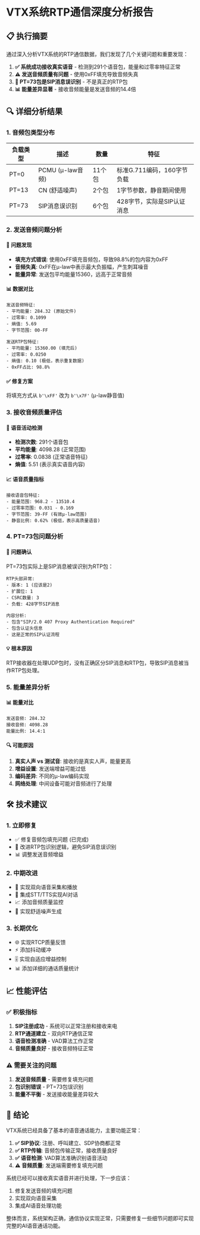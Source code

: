 # VTX系统RTP通信深度分析报告

## 📋 执行摘要

通过深入分析VTX系统的RTP通信数据，我们发现了几个关键问题和重要发现：

1. **✅ 系统成功接收真实语音** - 检测到291个语音包，能量和过零率特征正常
2. **⚠️ 发送音频质量有问题** - 使用0xFF填充导致音频失真
3. **🚨 PT=73包是SIP消息误识别** - 不是真正的RTP包
4. **📊 能量差异显著** - 接收音频能量是发送音频的14.4倍

## 🔍 详细分析结果

### 1. 音频包类型分布

| 负载类型 | 描述 | 数量 | 特征 |
|---------|------|------|------|
| PT=0 | PCMU (μ-law音频) | 11个包 | 标准G.711编码，160字节负载 |
| PT=13 | CN (舒适噪声) | 2个包 | 1字节参数，静音期间使用 |
| PT=73 | SIP消息误识别 | 6个包 | 428字节，实际是SIP认证消息 |

### 2. 发送音频问题分析

#### 🔴 问题发现
- **填充方式错误**: 使用0xFF填充音频包，导致98.8%的包内容为0xFF
- **音频失真**: 0xFF在μ-law中表示最大负振幅，产生刺耳噪音
- **能量异常**: 发送包平均能量15360，远高于正常音频

#### 📊 数据对比
```
发送音频特征:
- 平均能量: 284.32 (原始文件)
- 过零率: 0.1099
- 熵值: 5.69
- 字节范围: 00-FF

发送RTP包特征:
- 平均能量: 15360.00 (填充后)
- 过零率: 0.0250
- 熵值: 0.10 (极低，表示重复数据)
- 0xFF占比: 98.8%
```

#### ✅ 修复方案
将填充方式从 `b'\xFF'` 改为 `b'\x7F'` (μ-law静音值)

### 3. 接收音频质量评估

#### 🎤 语音活动检测
- **检测次数**: 291个语音包
- **平均能量**: 4098.28 (正常范围)
- **过零率**: 0.0838 (正常语音特征)
- **熵值**: 5.51 (表示真实语音内容)

#### 📈 语音质量指标
```
接收语音包特征:
- 能量范围: 968.2 - 13510.4
- 过零率范围: 0.031 - 0.169
- 字节范围: 39-FF (有效μ-law范围)
- 静音比例: 0.62% (极低，表示高质量语音)
```

### 4. PT=73包问题分析

#### 🚨 问题确认
PT=73包实际上是SIP消息被误识别为RTP包：

```
RTP头部异常:
- 版本: 1 (应该是2)
- 扩展位: 1
- CSRC数量: 3
- 负载: 428字节SIP消息

内容分析:
- 包含"SIP/2.0 407 Proxy Authentication Required"
- 包含认证头信息
- 这是正常的SIP认证流程
```

#### 💡 根本原因
RTP接收器在处理UDP包时，没有正确区分SIP消息和RTP包，导致SIP消息被当作RTP包处理。

### 5. 能量差异分析

#### 📊 能量对比
```
发送音频: 284.32
接收音频: 4098.28
能量比例: 14.4:1
```

#### 🔍 可能原因
1. **真实人声 vs 测试音**: 接收的是真实人声，能量更高
2. **增益设置**: 发送端增益可能过低
3. **编码差异**: 不同的μ-law编码实现
4. **网络处理**: 中间设备可能对音频进行了处理

## 🛠️ 技术建议

### 1. 立即修复
- ✅ 修复音频包填充问题 (已完成)
- 🔧 改进RTP包识别逻辑，避免SIP消息误识别
- 📊 调整发送音频增益

### 2. 中期改进
- 🎵 实现双向语音采集和播放
- 🤖 集成STT/TTS实现AI对话
- 📈 添加音频质量监控
- 🔄 实现舒适噪声生成

### 3. 长期优化
- 🌐 实现RTCP质量反馈
- ⚡ 添加抖动缓冲
- 🎚️ 实现自适应增益控制
- 📊 添加详细的通话质量统计

## 📈 性能评估

### ✅ 积极指标
1. **SIP注册成功** - 系统可以正常注册和接收来电
2. **RTP通道建立** - 双向RTP通信正常
3. **语音检测准确** - VAD算法工作正常
4. **音频质量良好** - 接收音频特征正常

### ⚠️ 需要关注的问题
1. **发送音频质量** - 需要修复填充问题
2. **包识别错误** - PT=73包误识别
3. **能量不平衡** - 发送接收能量差异较大

## 🎯 结论

VTX系统已经具备了基本的语音通话能力，主要功能正常：

1. **✅ SIP协议**: 注册、呼叫建立、SDP协商都正常
2. **✅ RTP传输**: 音频包传输正常，接收质量良好
3. **✅ 语音检测**: VAD算法准确识别语音活动
4. **⚠️ 音频质量**: 发送端需要修复填充问题

系统已经可以接收真实语音并进行处理，下一步应该：
1. 修复发送音频的填充问题
2. 实现双向语音采集
3. 集成AI语音处理功能

整体而言，系统架构正确，通信协议实现正常，只需要修复一些细节问题即可实现完整的AI语音通话功能。 
